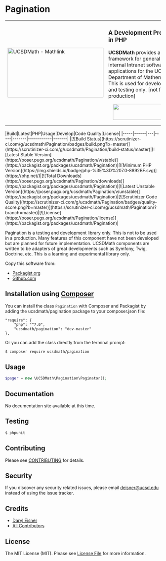 # Pagination
<table border="0">
  <tr>
    <td width="310"><img height="160" width="310"alt="UCSDMath - Mathlink" src="https://github.com/ucsdmath/Testing/blob/master/ucsdmath-logo.png"></td>
    <td><h3>A Development Project in PHP</h3>
        <p><strong>UCSDMath</strong> provides a testing framework for general internal Intranet software applications for
                   the UCSD, Department of Mathematics. This is used for development and testing only. [not for production]</p>
        <div align="right">
            <a href="https://insight.sensiolabs.com/projects/255cca8f-6e39-495f-a8d1-6975204ec0c2">
                <img style="float: right; margin: 0px 0px 15px 15px;" src="https://insight.sensiolabs.com/projects/255cca8f-6e39-495f-a8d1-6975204ec0c2/big.png" width="212" height="51">
            </a>
        </div>
    </td>
  </tr>
</table>
|Build|Latest|PHP|Usage|Develop|Code Quality|License|
|-----|------|---|-----|-------|------------|-------|
|[![Build Status](https://scrutinizer-ci.com/g/ucsdmath/Pagination/badges/build.png?b=master)](https://scrutinizer-ci.com/g/ucsdmath/Pagination/build-status/master)|[![Latest Stable Version](https://poser.pugx.org/ucsdmath/Pagination/v/stable)](https://packagist.org/packages/ucsdmath/Pagination)|[![Minimum PHP Version](https://img.shields.io/badge/php-%3E%3D%207.0-8892BF.svg)](https://php.net/)|[![Total Downloads](https://poser.pugx.org/ucsdmath/Pagination/downloads)](https://packagist.org/packages/ucsdmath/Pagination)|[![Latest Unstable Version](https://poser.pugx.org/ucsdmath/Pagination/v/unstable)](https://packagist.org/packages/ucsdmath/Pagination)|[![Scrutinizer Code Quality](https://scrutinizer-ci.com/g/ucsdmath/Pagination/badges/quality-score.png?b=master)](https://scrutinizer-ci.com/g/ucsdmath/Pagination/?branch=master)|[![License](https://poser.pugx.org/ucsdmath/Pagination/license)](https://packagist.org/packages/ucsdmath/Pagination)|

Pagination is a testing and development library only. This is not to be used in a production.
Many features of this component have not been developed but are planned for future implementation.  UCSDMath components are written to be adapters of great developments such as Symfony, Twig, Doctrine, etc. This is a learning and experimental library only.

Copy this software from:
- [Packagist.org](https://packagist.org/packages/ucsdmath/Pagination)
- [Github.com](https://github.com/ucsdmath/Pagination)

## Installation using [Composer](http://getcomposer.org/)
You can install the class ```Pagination``` with Composer and Packagist by
adding the ucsdmath/pagination package to your composer.json file:

```
"require": {
    "php": "^7.0",
    "ucsdmath/pagination": "dev-master"
},
```
Or you can add the class directly from the terminal prompt:

```bash
$ composer require ucsdmath/pagination
```

## Usage

``` php
$pager = new \UCSDMath\Pagination\Paginator();
```

## Documentation

No documentation site available at this time.
<!-- [Check out the documentation](http://math.ucsd.edu/~deisner/documentation/Pagination/) -->

## Testing

``` bash
$ phpunit
```

## Contributing

Please see [CONTRIBUTING](CONTRIBUTING.md) for details.

## Security

If you discover any security related issues, please email deisner@ucsd.edu instead of using the issue tracker.

## Credits

- [Daryl Eisner](https://github.com/UCSDMath)
- [All Contributors](../../contributors)

## License

The MIT License (MIT). Please see [License File](LICENSE) for more information.
